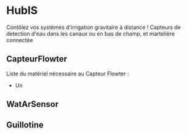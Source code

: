 # HubIS
Contôlez vos systèmes d'irrigation gravitaire à distance ! Capteurs de detection d'eau dans les canaux ou en bas de champ, et martelière connectée

## CapteurFlowter
Liste du matériel nécessaire au Capteur Flowter : 
- Un

## WatArSensor

## Guillotine
